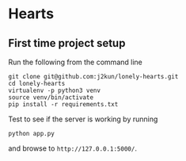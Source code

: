 # Hearts

## First time project setup

Run the following from the command line

```
git clone git@github.com:j2kun/lonely-hearts.git
cd lonely-hearts
virtualenv -p python3 venv
source venv/bin/activate
pip install -r requirements.txt
```

Test to see if the server is working by running

```
python app.py
```

and browse to `http://127.0.0.1:5000/`.
